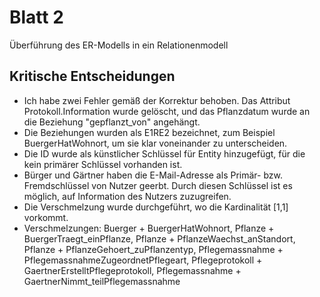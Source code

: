 # Blatt 2

Überführung des ER-Modells in ein Relationenmodell

## Kritische Entscheidungen

- Ich habe zwei Fehler gemäß der Korrektur behoben. Das Attribut Protokoll.Information wurde gelöscht, und das Pflanzdatum wurde an die Beziehung "gepflanzt_von" angehängt.
- Die Beziehungen wurden als E1RE2 bezeichnet, zum Beispiel BuergerHatWohnort, um sie klar voneinander zu unterscheiden.
- Die ID wurde als künstlicher Schlüssel für 
Entity hinzugefügt, für die kein primärer Schlüssel vorhanden ist.
- Bürger und Gärtner haben die E-Mail-Adresse als Primär- bzw. Fremdschlüssel von Nutzer geerbt. Durch diesen Schlüssel ist es möglich, auf Information des Nutzers zuzugreifen.
- Die Verschmelzung wurde durchgeführt, wo die Kardinalität [1,1] vorkommt.
- Verschmelzungen: Buerger + BuergerHatWohnort, Pflanze + BuergerTraegt_einPflanze, Pflanze + PflanzeWaechst_anStandort, Pflanze + PflanzeGehoert_zuPflanzentyp, Pflegemassnahme + PflegemassnahmeZugeordnetPflegeart, Pflegeprotokoll + GaertnerErstelltPflegeprotokoll, Pflegemassnahme + GaertnerNimmt_teilPflegemassnahme
